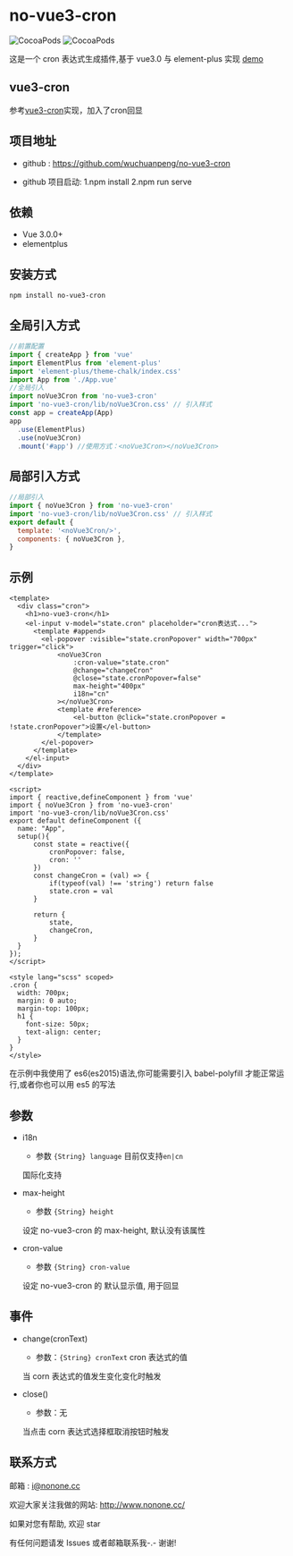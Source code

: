 # no-vue3-cron

![CocoaPods](https://img.shields.io/npm/dt/no-vue3-cron.svg)
![CocoaPods](https://img.shields.io/npm/v/no-vue3-cron.svg)

这是一个 cron 表达式生成插件,基于 vue3.0 与 element-plus 实现
[demo](https://nonone.cc/no-vue3-cron/)

## vue3-cron
参考[vue3-cron](https://github.com/sugdove/vue3-cron)实现，加入了cron回显


## 项目地址

- github : https://github.com/wuchuanpeng/no-vue3-cron

- github 项目启动: 1.npm install 2.npm run serve

## 依赖

- Vue 3.0.0+
- elementplus

## 安装方式

```
npm install no-vue3-cron
```

## 全局引入方式

```javascript
//前置配置
import { createApp } from 'vue'
import ElementPlus from 'element-plus'
import 'element-plus/theme-chalk/index.css'
import App from './App.vue'
//全局引入
import noVue3Cron from 'no-vue3-cron'
import 'no-vue3-cron/lib/noVue3Cron.css' // 引入样式
const app = createApp(App)
app
  .use(ElementPlus)
  .use(noVue3Cron)
  .mount('#app') //使用方式：<noVue3Cron></noVue3Cron>
```

## 局部引入方式

```javascript
//局部引入
import { noVue3Cron } from 'no-vue3-cron'
import 'no-vue3-cron/lib/noVue3Cron.css' // 引入样式
export default {
  template: '<noVue3Cron/>',
  components: { noVue3Cron },
}
```

## 示例

```vue
<template>
  <div class="cron">
    <h1>no-vue3-cron</h1>
    <el-input v-model="state.cron" placeholder="cron表达式...">
      <template #append>
        <el-popover :visible="state.cronPopover" width="700px" trigger="click">
            <noVue3Cron
                :cron-value="state.cron"
                @change="changeCron"
                @close="state.cronPopover=false"
                max-height="400px"
                i18n="cn"
            ></noVue3Cron>
            <template #reference>
                <el-button @click="state.cronPopover = !state.cronPopover">设置</el-button>
            </template>
        </el-popover>
      </template>
    </el-input>
  </div>
</template>

<script>
import { reactive,defineComponent } from 'vue'
import { noVue3Cron } from 'no-vue3-cron'
import 'no-vue3-cron/lib/noVue3Cron.css'
export default defineComponent ({
  name: "App",
  setup(){
      const state = reactive({
          cronPopover: false,
          cron: ''
      })
      const changeCron = (val) => {
          if(typeof(val) !== 'string') return false
          state.cron = val
      }

      return {
          state,
          changeCron,
      }
  }
});
</script>

<style lang="scss" scoped>
.cron {
  width: 700px;
  margin: 0 auto;
  margin-top: 100px;
  h1 {
    font-size: 50px;
    text-align: center;
  }
}
</style>
```

在示例中我使用了 es6(es2015)语法,你可能需要引入 babel-polyfill 才能正常运行,或者你也可以用 es5 的写法

## 参数

- i18n

  - 参数 `{String} language` 目前仅支持`en|cn`

  国际化支持

- max-height

  - 参数 `{String} height`

  设定 no-vue3-cron 的 max-height, 默认没有该属性

- cron-value

  - 参数 `{String} cron-value`

  设定 no-vue3-cron 的 默认显示值, 用于回显
## 事件

- change(cronText)

  - 参数：`{String} cronText` cron 表达式的值

  当 corn 表达式的值发生变化变化时触发

- close()

  - 参数：无

  当点击 corn 表达式选择框取消按钮时触发

## 联系方式

邮箱 : i@nonone.cc

欢迎大家关注我做的网站: http://www.nonone.cc/

如果对您有帮助, 欢迎 star

有任何问题请发 Issues 或者邮箱联系我-.- 谢谢!
